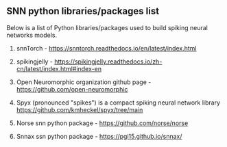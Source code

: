 ## SNN python libraries/packages list

Below is a list of Python libraries/packages used to build spiking neural networks models.

1. snnTorch - https://snntorch.readthedocs.io/en/latest/index.html

2. spikingjelly - https://spikingjelly.readthedocs.io/zh-cn/latest/index.html#index-en

3. Open Neuromorphic organization github page - https://github.com/open-neuromorphic

4. Spyx (pronounced "spikes") is a compact spiking neural network library
   https://github.com/kmheckel/spyx/tree/main

5. Norse snn python package - https://github.com/norse/norse

6. Snnax ssn python package - https://pgi15.github.io/snnax/
